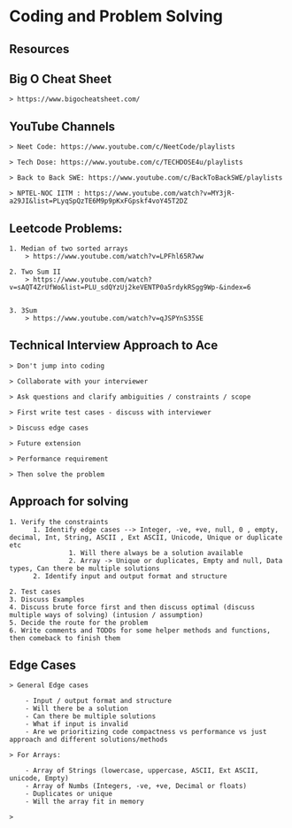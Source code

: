 # Coding and Problem Solving

## Resources


## Big O Cheat Sheet

    > https://www.bigocheatsheet.com/

## YouTube Channels

    > Neet Code: https://www.youtube.com/c/NeetCode/playlists

    > Tech Dose: https://www.youtube.com/c/TECHDOSE4u/playlists

    > Back to Back SWE: https://www.youtube.com/c/BackToBackSWE/playlists

    > NPTEL-NOC IITM : https://www.youtube.com/watch?v=MY3jR-a29JI&list=PLyqSpQzTE6M9p9pKxFGpskf4voY45T2DZ

## Leetcode Problems:

    1. Median of two sorted arrays
        > https://www.youtube.com/watch?v=LPFhl65R7ww

    2. Two Sum II 
        > https://www.youtube.com/watch?v=sAQT4ZrUfWo&list=PLU_sdQYzUj2keVENTP0a5rdykRSgg9Wp-&index=6


    3. 3Sum
        > https://www.youtube.com/watch?v=qJSPYnS35SE


## Technical Interview Approach to Ace

    > Don't jump into coding

    > Collaborate with your interviewer

    > Ask questions and clarify ambiguities / constraints / scope

    > First write test cases - discuss with interviewer

    > Discuss edge cases

    > Future extension

    > Performance requirement

    > Then solve the problem



## Approach for solving

    1. Verify the constraints
          1. Identify edge cases --> Integer, -ve, +ve, null, 0 , empty, decimal, Int, String, ASCII , Ext ASCII, Unicode, Unique or duplicate etc
                   1. Will there always be a solution available
                   2. Array -> Unique or duplicates, Empty and null, Data types, Can there be multiple solutions
          2. Identify input and output format and structure

    2. Test cases
    3. Discuss Examples
    4. Discuss brute force first and then discuss optimal (discuss multiple ways of solving) (intusion / assumption)
    5. Decide the route for the problem
    6. Write comments and TODOs for some helper methods and functions, then comeback to finish them


## Edge Cases

    > General Edge cases

        - Input / output format and structure
        - Will there be a solution
        - Can there be multiple solutions
        - What if input is invalid
        - Are we prioritizing code compactness vs performance vs just approach and different solutions/methods

    > For Arrays:

        - Array of Strings (lowercase, uppercase, ASCII, Ext ASCII, unicode, Empty)
        - Array of Numbs (Integers, -ve, +ve, Decimal or floats)
        - Duplicates or unique
        - Will the array fit in memory

    >  